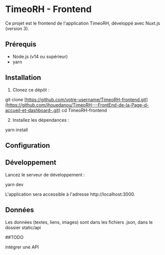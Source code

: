 # TimeoRH - Frontend

Ce projet est le frontend de l'application TimeoRH, développé avec Nuxt.js (version 3).

## Prérequis

- Node.js (v14 ou supérieur)
- yarn

## Installation

1. Clonez ce dépôt :

git clone [https://github.com/votre-username/TimeoRH-frontend.git](https://github.com/jhouedanou/TimeoRH---FrontEnd-de-la-Page-d-accueil-et-dashboard-.git)
cd TimeoRH-frontend

2. Installez les dépendances :

yarn install

## Configuration


## Développement

Lancez le serveur de développement :

yarn dev

L'application sera accessible à l'adresse http://localhost:3000.

## Données
Les données (textes, liens, images) sont dans les fichiers .json, dans le dossier static/api


##TODO

intégrer une API

